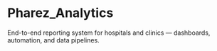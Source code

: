 # Pharez_Analytics
End-to-end reporting system for hospitals and clinics — dashboards, automation, and data pipelines.
